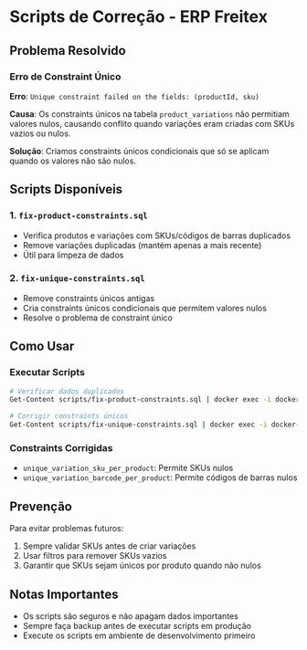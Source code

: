 # Scripts de Correção - ERP Freitex

## Problema Resolvido

### Erro de Constraint Único
**Erro**: `Unique constraint failed on the fields: (productId, sku)`

**Causa**: Os constraints únicos na tabela `product_variations` não permitiam valores nulos, causando conflito quando variações eram criadas com SKUs vazios ou nulos.

**Solução**: Criamos constraints únicos condicionais que só se aplicam quando os valores não são nulos.

## Scripts Disponíveis

### 1. `fix-product-constraints.sql`
- Verifica produtos e variações com SKUs/códigos de barras duplicados
- Remove variações duplicadas (mantém apenas a mais recente)
- Útil para limpeza de dados

### 2. `fix-unique-constraints.sql`
- Remove constraints únicos antigas
- Cria constraints únicos condicionais que permitem valores nulos
- Resolve o problema de constraint único

## Como Usar

### Executar Scripts
```bash
# Verificar dados duplicados
Get-Content scripts/fix-product-constraints.sql | docker exec -i docker-postgres-1 psql -U postgres -d erp_freitex

# Corrigir constraints únicos
Get-Content scripts/fix-unique-constraints.sql | docker exec -i docker-postgres-1 psql -U postgres -d erp_freitex
```

### Constraints Corrigidas
- `unique_variation_sku_per_product`: Permite SKUs nulos
- `unique_variation_barcode_per_product`: Permite códigos de barras nulos

## Prevenção

Para evitar problemas futuros:
1. Sempre validar SKUs antes de criar variações
2. Usar filtros para remover SKUs vazios
3. Garantir que SKUs sejam únicos por produto quando não nulos

## Notas Importantes

- Os scripts são seguros e não apagam dados importantes
- Sempre faça backup antes de executar scripts em produção
- Execute os scripts em ambiente de desenvolvimento primeiro
